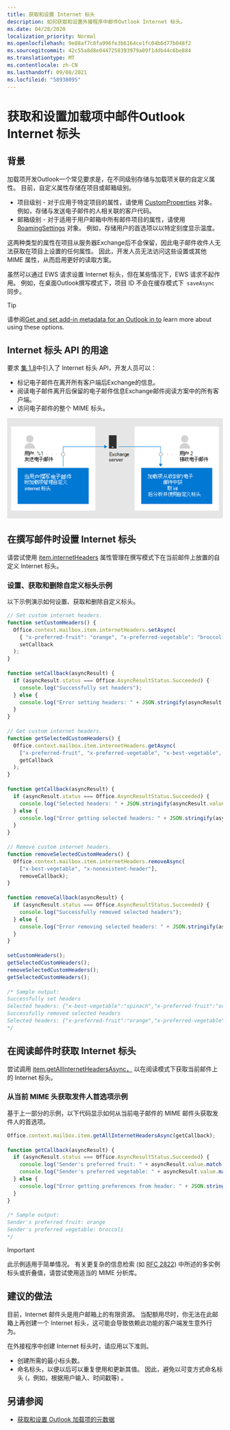 ```yaml
---
title: 获取和设置 Internet 标头
description: 如何获取和设置外接程序中邮件Outlook Internet 标头。
ms.date: 04/28/2020
localization_priority: Normal
ms.openlocfilehash: 9e88af7c8fa996fe3b6164ce1fc04b6d77b048f2
ms.sourcegitcommit: 42c55a8d8e0447258393979a09f1ddb44c6be884
ms.translationtype: MT
ms.contentlocale: zh-CN
ms.lasthandoff: 09/08/2021
ms.locfileid: "58938095"
---
```

# <a name="get-and-set-internet-headers-on-a-message-in-an-outlook-add-in"></a>获取和设置加载项中邮件Outlook Internet 标头

## <a name="background"></a>背景

加载项开发Outlook一个常见要求是，在不同级别存储与加载项关联的自定义属性。 目前，自定义属性存储在项目或邮箱级别。

- 项目级别 - 对于应用于特定项目的属性，请使用 [CustomProperties](/javascript/api/outlook/office.customproperties) 对象。 例如，存储与发送电子邮件的人相关联的客户代码。
- 邮箱级别 - 对于适用于用户邮箱中所有邮件项目的属性，请使用 [RoamingSettings](/javascript/api/outlook/office.roamingsettings) 对象。 例如，存储用户的首选项以以特定刻度显示温度。

这两种类型的属性在项目从服务器Exchange后不会保留，因此电子邮件收件人无法获取在项目上设置的任何属性。 因此，开发人员无法访问这些设置或其他 MIME 属性，从而启用更好的读取方案。

虽然可以通过 EWS 请求设置 Internet 标头，但在某些情况下，EWS 请求不起作用。 例如，在桌面Outlook撰写模式下，项目 ID 不会在缓存模式下  `saveAsync`   同步。

> [!TIP]
> 请参阅[Get and set add-in metadata for an Outlook in to](metadata-for-an-outlook-add-in.md) learn more about using these options.

## <a name="purpose-of-the-internet-headers-api"></a>Internet 标头 API 的用途

要求 [集 1.8](../reference/objectmodel/requirement-set-1.8/outlook-requirement-set-1.8.md)中引入了 Internet 标头 API，开发人员可以：

- 标记电子邮件在离开所有客户端后Exchange的信息。
- 阅读电子邮件离开后保留的电子邮件信息Exchange邮件阅读方案中的所有客户端。
- 访问电子邮件的整个 MIME 标头。

![Internet 标头关系图。 文本：用户 1 发送电子邮件。 在用户撰写电子邮件时，外接程序管理自定义 Internet 标头。 用户 2 接收电子邮件。 外接程序从收到的电子邮件获取 Internet 标头，然后分析和使用自定义标头。](../images/outlook-internet-headers.png)

## <a name="set-internet-headers-while-composing-a-message"></a>在撰写邮件时设置 Internet 标头

请尝试使用 [item.internetHeaders](/javascript/api/outlook/office.messagecompose#internetHeaders) 属性管理在撰写模式下在当前邮件上放置的自定义 Internet 标头。

### <a name="set-get-and-remove-custom-headers-example"></a>设置、获取和删除自定义标头示例

以下示例演示如何设置、获取和删除自定义标头。

```js
// Set custom internet headers.
function setCustomHeaders() {
  Office.context.mailbox.item.internetHeaders.setAsync(
    { "x-preferred-fruit": "orange", "x-preferred-vegetable": "broccoli", "x-best-vegetable": "spinach" },
    setCallback
  );
}

function setCallback(asyncResult) {
  if (asyncResult.status === Office.AsyncResultStatus.Succeeded) {
    console.log("Successfully set headers");
  } else {
    console.log("Error setting headers: " + JSON.stringify(asyncResult.error));
  }
}

// Get custom internet headers.
function getSelectedCustomHeaders() {
  Office.context.mailbox.item.internetHeaders.getAsync(
    ["x-preferred-fruit", "x-preferred-vegetable", "x-best-vegetable", "x-nonexistent-header"],
    getCallback
  );
}

function getCallback(asyncResult) {
  if (asyncResult.status === Office.AsyncResultStatus.Succeeded) {
    console.log("Selected headers: " + JSON.stringify(asyncResult.value));
  } else {
    console.log("Error getting selected headers: " + JSON.stringify(asyncResult.error));
  }
}

// Remove custom internet headers.
function removeSelectedCustomHeaders() {
  Office.context.mailbox.item.internetHeaders.removeAsync(
    ["x-best-vegetable", "x-nonexistent-header"],
    removeCallback);
}

function removeCallback(asyncResult) {
  if (asyncResult.status === Office.AsyncResultStatus.Succeeded) {
    console.log("Successfully removed selected headers");
  } else {
    console.log("Error removing selected headers: " + JSON.stringify(asyncResult.error));
  }
}

setCustomHeaders();
getSelectedCustomHeaders();
removeSelectedCustomHeaders();
getSelectedCustomHeaders();

/* Sample output:
Successfully set headers
Selected headers: {"x-best-vegetable":"spinach","x-preferred-fruit":"orange","x-preferred-vegetable":"broccoli"}
Successfully removed selected headers
Selected headers: {"x-preferred-fruit":"orange","x-preferred-vegetable":"broccoli"}
*/
```

## <a name="get-internet-headers-while-reading-a-message"></a>在阅读邮件时获取 Internet 标头

尝试调用 [item.getAllInternetHeadersAsync，](/javascript/api/outlook/office.messageread#getAllInternetHeadersAsync_options__callback_) 以在阅读模式下获取当前邮件上的 Internet 标头。

### <a name="get-sender-preferences-from-current-mime-headers-example"></a>从当前 MIME 头获取发件人首选项示例

基于上一部分的示例，以下代码显示如何从当前电子邮件的 MIME 邮件头获取发件人的首选项。

```js
Office.context.mailbox.item.getAllInternetHeadersAsync(getCallback);

function getCallback(asyncResult) {
  if (asyncResult.status === Office.AsyncResultStatus.Succeeded) {
    console.log("Sender's preferred fruit: " + asyncResult.value.match(/x-preferred-fruit:.*/gim)[0].slice(19));
    console.log("Sender's preferred vegetable: " + asyncResult.value.match(/x-preferred-vegetable:.*/gim)[0].slice(23));
  } else {
    console.log("Error getting preferences from header: " + JSON.stringify(asyncResult.error));
  }
}

/* Sample output:
Sender's preferred fruit: orange
Sender's preferred vegetable: broccoli
*/
```

> [!IMPORTANT]
> 此示例适用于简单情况。 有关更复杂的信息检索 (如 [RFC 2822](https://tools.ietf.org/html/rfc2822)) 中所述的多实例标头或折叠值，请尝试使用适当的 MIME 分析库。

## <a name="recommended-practices"></a>建议的做法

目前，Internet 邮件头是用户邮箱上的有限资源。 当配额用尽时，你无法在此邮箱上再创建一个 Internet 标头，这可能会导致依赖此功能的客户端发生意外行为。

在外接程序中创建 Internet 标头时，请应用以下准则。

- 创建所需的最小标头数。
- 命名标头，以便以后可以重复使用和更新其值。 因此，避免以可变方式命名标头 (，例如，根据用户输入、时间戳等) 。

## <a name="see-also"></a>另请参阅

- [获取和设置 Outlook 加载项的元数据](metadata-for-an-outlook-add-in.md)
